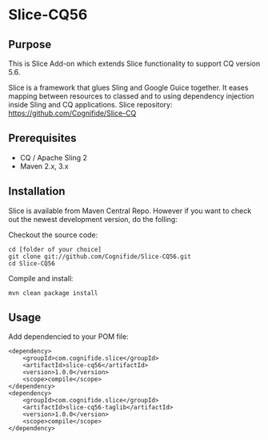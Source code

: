 Slice-CQ56
========

## Purpose

This is Slice Add-on which extends Slice functionality to support CQ version 5.6.

Slice is a framework that glues Sling and Google Guice together. It eases mapping between
resources to classed and to using dependency injection inside Sling and CQ applications.
Slice repository: https://github.com/Cognifide/Slice-CQ

## Prerequisites

* CQ / Apache Sling 2
* Maven 2.x, 3.x

## Installation

Slice is available from Maven Central Repo. However if you want to check out the newest development version, do the folling:

Checkout the source code:

    cd [folder of your choice]
    git clone git://github.com/Cognifide/Slice-CQ56.git
    cd Slice-CQ56

Compile and install:

    mvn clean package install

## Usage

Add dependencied to your POM file:

   
    <dependency>
        <groupId>com.cognifide.slice</groupId>
        <artifactId>slice-cq56</artifactId>
        <version>1.0.0</version>
        <scope>compile</scope>
    </dependency>
    <dependency>
        <groupId>com.cognifide.slice</groupId>
        <artifactId>slice-cq56-taglib</artifactId>
        <version>1.0.0</version>
        <scope>compile</scope>
    </dependency>